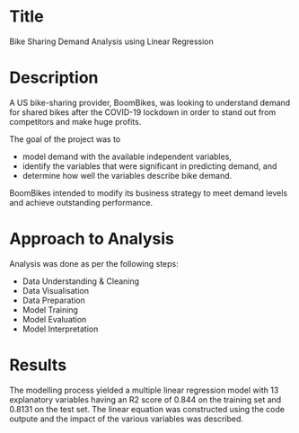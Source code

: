 # Title
Bike Sharing Demand Analysis using Linear Regression

# Description
A US bike-sharing provider, BoomBikes, was looking to understand demand for shared bikes after the COVID-19 lockdown in order to stand out from competitors and make huge profits.

The goal of the project was to
- model demand with the available independent variables,
- identify the variables that were significant in predicting demand, and
- determine how well the variables describe bike demand.

BoomBikes intended to modify its business strategy to meet demand levels and achieve outstanding performance.

# Approach to Analysis
Analysis was done as per the following steps:
- Data Understanding & Cleaning
- Data Visualisation
- Data Preparation
- Model Training
- Model Evaluation
- Model Interpretation

# Results
The modelling process yielded a multiple linear regression model with 13 explanatory variables having an R2 score of 0.844 on the training set and 0.8131 on the test set. The linear equation was constructed using the code outpute and the impact of the various variables was described.